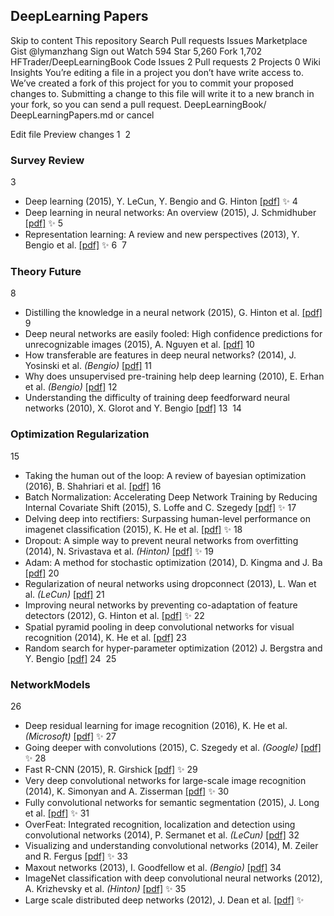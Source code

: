## DeepLearning Papers

Skip to content
This repository
Search
Pull requests
Issues
Marketplace
Gist
 @lymanzhang
 Sign out
 Watch 594
  Star 5,260
  Fork 1,702 HFTrader/DeepLearningBook
 Code  Issues 2  Pull requests 2  Projects 0  Wiki Insights 
You’re editing a file in a project you don’t have write access to. We’ve created a fork of this project for you to commit your proposed changes to. Submitting a change to this file will write it to a new branch in your fork, so you can send a pull request.
DeepLearningBook/ 
DeepLearningPapers.md
   or cancel
    
 Edit file    Preview changes
1
​
2
### Survey Review
3
- Deep learning (2015), Y. LeCun, Y. Bengio and G. Hinton [[pdf]](https://www.cs.toronto.edu/~hinton/absps/NatureDeepReview.pdf) :sparkles:
4
- Deep learning in neural networks: An overview (2015), J. Schmidhuber [[pdf]](http://www2.econ.iastate.edu/tesfatsi/DeepLearningInNeuralNetworksOverview.JSchmidhuber2015.pdf) :sparkles:
5
- Representation learning: A review and new perspectives (2013), Y. Bengio et al. [[pdf]](http://www.cl.uni-heidelberg.de/courses/ws14/deepl/BengioETAL12.pdf) :sparkles:
6
​
7
### Theory Future
8
- Distilling the knowledge in a neural network (2015), G. Hinton et al. [[pdf]](http://arxiv.org/pdf/1503.02531)
9
- Deep neural networks are easily fooled: High confidence predictions for unrecognizable images (2015), A. Nguyen et al. [[pdf]](http://arxiv.org/pdf/1412.1897)
10
- How transferable are features in deep neural networks? (2014), J. Yosinski et al. *(Bengio)* [[pdf]](http://papers.nips.cc/paper/5347-how-transferable-are-features-in-deep-neural-networks.pdf)
11
- Why does unsupervised pre-training help deep learning (2010), E. Erhan et al. *(Bengio)* [[pdf]](http://machinelearning.wustl.edu/mlpapers/paper_files/AISTATS2010_ErhanCBV10.pdf)
12
- Understanding the difficulty of training deep feedforward neural networks (2010), X. Glorot and Y. Bengio [[pdf]](http://machinelearning.wustl.edu/mlpapers/paper_files/AISTATS2010_GlorotB10.pdf)
13
​
14
### Optimization Regularization
15
- Taking the human out of the loop: A review of bayesian optimization (2016), B. Shahriari et al. [[pdf]](https://www.cs.ox.ac.uk/people/nando.defreitas/publications/BayesOptLoop.pdf)
16
- Batch Normalization: Accelerating Deep Network Training by Reducing Internal Covariate Shift (2015), S. Loffe and C. Szegedy [[pdf]](http://arxiv.org/pdf/1502.03167) :sparkles:
17
- Delving deep into rectifiers: Surpassing human-level performance on imagenet classification (2015), K. He et al. [[pdf]](http://www.cv-foundation.org/openaccess/content_iccv_2015/papers/He_Delving_Deep_into_ICCV_2015_paper.pdf) :sparkles:
18
- Dropout: A simple way to prevent neural networks from overfitting (2014), N. Srivastava et al. *(Hinton)* [[pdf]](http://jmlr.org/papers/volume15/srivastava14a/srivastava14a.pdf) :sparkles:
19
- Adam: A method for stochastic optimization (2014), D. Kingma and J. Ba [[pdf]](http://arxiv.org/pdf/1412.6980)
20
- Regularization of neural networks using dropconnect (2013), L. Wan et al. *(LeCun)* [[pdf]](http://machinelearning.wustl.edu/mlpapers/paper_files/icml2013_wan13.pdf)
21
- Improving neural networks by preventing co-adaptation of feature detectors (2012), G. Hinton et al. [[pdf]](http://arxiv.org/pdf/1207.0580.pdf) :sparkles:
22
- Spatial pyramid pooling in deep convolutional networks for visual recognition (2014), K. He et al. [[pdf]](http://arxiv.org/pdf/1406.4729)
23
- Random search for hyper-parameter optimization (2012) J. Bergstra and Y. Bengio [[pdf]](http://www.jmlr.org/papers/volume13/bergstra12a/bergstra12a)
24
​
25
### NetworkModels
26
- Deep residual learning for image recognition (2016), K. He et al. *(Microsoft)* [[pdf]](http://arxiv.org/pdf/1512.03385) :sparkles:
27
- Going deeper with convolutions (2015), C. Szegedy et al. *(Google)* [[pdf]](http://www.cv-foundation.org/openaccess/content_cvpr_2015/papers/Szegedy_Going_Deeper_With_2015_CVPR_paper.pdf) :sparkles:
28
- Fast R-CNN (2015), R. Girshick [[pdf]](http://www.cv-foundation.org/openaccess/content_iccv_2015/papers/Girshick_Fast_R-CNN_ICCV_2015_paper.pdf) :sparkles:
29
- Very deep convolutional networks for large-scale image recognition (2014), K. Simonyan and A. Zisserman [[pdf]](http://arxiv.org/pdf/1409.1556) :sparkles:
30
- Fully convolutional networks for semantic segmentation (2015), J. Long et al. [[pdf]](http://www.cv-foundation.org/openaccess/content_cvpr_2015/papers/Long_Fully_Convolutional_Networks_2015_CVPR_paper.pdf) :sparkles:
31
- OverFeat: Integrated recognition, localization and detection using convolutional networks (2014), P. Sermanet et al. *(LeCun)* [[pdf]](http://arxiv.org/pdf/1312.6229)
32
- Visualizing and understanding convolutional networks (2014), M. Zeiler and R. Fergus [[pdf]](http://arxiv.org/pdf/1311.2901) :sparkles:
33
- Maxout networks (2013), I. Goodfellow et al. *(Bengio)* [[pdf]](http://arxiv.org/pdf/1302.4389v4)
34
- ImageNet classification with deep convolutional neural networks (2012), A. Krizhevsky et al. *(Hinton)* [[pdf]](http://papers.nips.cc/paper/4824-imagenet-classification-with-deep-convolutional-neural-networks.pdf) :sparkles:
35
- Large scale distributed deep networks (2012), J. Dean et al. [[pdf]](http://papers.nips.cc/paper/4687-large-scale-distributed-deep-networks.pdf) :sparkles:

